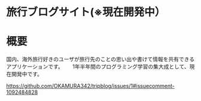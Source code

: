 # 旅行ブログサイト(※現在開発中）  
# 概要　　
国内、海外旅行好きのユーザが旅行先のことの思い出や書けて情報を共有できるアプリケーションです。　　
1年半年間のプログラミング学習の集大成として、現在開発中です。　　

https://github.com/OKAMURA342/tripblog/issues/1#issuecomment-1092484828